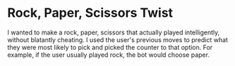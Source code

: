# Rock, Paper, Scissors Twist
I wanted to make a rock, paper, scissors that actually played intelligently, without blatantly cheating. I used the user's previous moves to predict what they were most likely to pick and picked the counter to that option. For example, if the user usually played rock, the bot would choose paper.

